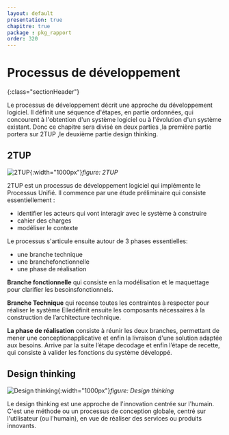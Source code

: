 ```yaml
---
layout: default
presentation: true
chapitre: true
package : pkg_rapport
order: 320
---
```



# Processus de développement
{:class="sectionHeader"}

<!-- note -->

Le processus de développement décrit une approche du développement logiciel. Il définit une séquence d'étapes, en partie ordonnées, qui concourent à l'obtention d'un système logiciel ou à l'évolution d'un système existant.
Donc ce chapitre sera divisé en deux parties ,la première partie portera sur 2TUP ,le deuxième partie design thinking.

<!-- new slide -->

## 2TUP

![2TUP](./images/2tup.png){:width="1000px"}_figure: 2TUP_

<!-- note -->

2TUP est un processus de développement logiciel qui implémente le Processus Unifié.
Il commence par une étude préliminaire qui consiste essentiellement :
- identifier les acteurs qui vont interagir avec le système à construire
- cahier des charges
- modéliser le contexte

Le processus s'articule ensuite autour de 3 phases essentielles: 
   - une branche technique 
   - une branchefonctionnelle
   - une phase de réalisation

**Branche fonctionnelle** qui consiste en la modélisation et le maquettage pour clarifier les besoinsfonctionnels.

**Branche Technique** qui recense toutes les contraintes à respecter pour réaliser le système Elledéfinit ensuite les composants nécessaires à la construction de l’architecture technique.

**La phase de réalisation** consiste à réunir les deux branches, permettant de mener une conceptionapplicative et enfin la livraison d'une solution adaptée aux besoins. Arrive par la suite l’étape decodage et enfin l’étape de recette, qui consiste à valider les fonctions du système développé.

<!-- new slide -->

## Design thinking

![Design thinking](./images/design-thinking.png){:width="1000px"}_figure: Design thinking_

<!-- note -->

Le design thinking est une approche de l'innovation centrée sur l'humain. C'est une méthode ou un processus de conception globale, centré sur l'utilisateur (ou l'humain), en vue de réaliser des services ou produits innovants.

<!-- new slide -->

